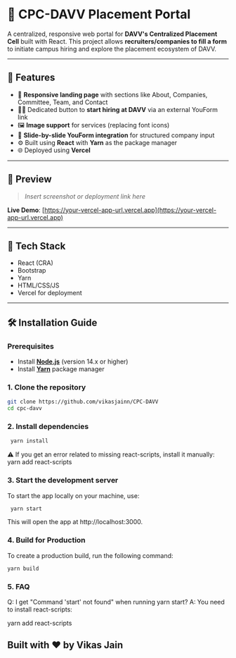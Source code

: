# 📡 CPC-DAVV Placement Portal

A centralized, responsive web portal for **DAVV's Centralized Placement Cell** built with React. This project allows **recruiters/companies to fill a form** to initiate campus hiring and explore the placement ecosystem of DAVV.

---

## 🚀 Features

- 🎯 **Responsive landing page** with sections like About, Companies, Committee, Team, and Contact
- 🧑‍💼 Dedicated button to **start hiring at DAVV** via an external YouForm link
- 🖼️ **Image support** for services (replacing font icons)
- 📄 **Slide-by-slide YouForm integration** for structured company input
- ⚙️ Built using **React** with **Yarn** as the package manager
- 🌐 Deployed using **Vercel**

---

## 📸 Preview

> _Insert screenshot or deployment link here_

**Live Demo**: [https://your-vercel-app-url.vercel.app](https://your-vercel-app-url.vercel.app)

---

## 🧰 Tech Stack

- React (CRA)
- Bootstrap
- Yarn
- HTML/CSS/JS
- Vercel for deployment

---

## 🛠️ Installation Guide

### Prerequisites

- Install **[Node.js](https://nodejs.org/)** (version 14.x or higher)
- Install **[Yarn](https://yarnpkg.com/getting-started/install)** package manager

### 1. Clone the repository

```bash
git clone https://github.com/vikasjainn/CPC-DAVV
cd cpc-davv

```


### 2. Install dependencies

```bash
 yarn install
```

⚠️ If you get an error related to missing react-scripts, install it manually: 
 yarn add react-scripts

### 3. Start the development server
To start the app locally on your machine, use:
```bash
 yarn start
```
This will open the app at http://localhost:3000.

### 4. Build for Production
To create a production build, run the following command:
 ```bash
 yarn build
```

### 5. FAQ
Q: I get "Command 'start' not found" when running yarn start?
A: You need to install react-scripts:

 yarn add react-scripts

## Built with ❤️ by Vikas Jain


